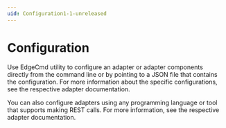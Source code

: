 ```yaml
---
uid: Configuration1-1-unreleased
---
```


# Configuration

Use EdgeCmd utility to configure an adapter or adapter components directly from the command line or by pointing to a JSON file that contains the configuration. For more information about the specific configurations, see the respective adapter documentation.

You can also configure adapters using any programming language or tool that supports making REST calls. For more information, see the respective adapter documentation.
